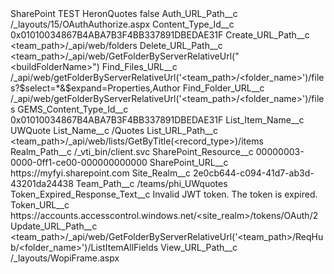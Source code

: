 <?xml version="1.0" encoding="UTF-8"?>
<CustomMetadata xmlns="http://soap.sforce.com/2006/04/metadata" xmlns:xsi="http://www.w3.org/2001/XMLSchema-instance" xmlns:xsd="http://www.w3.org/2001/XMLSchema">
    <label>SharePoint TEST HeronQuotes</label>
    <protected>false</protected>
    <values>
        <field>Auth_URL_Path__c</field>
        <value xsi:type="xsd:string">/_layouts/15/OAuthAuthorize.aspx</value>
    </values>
    <values>
        <field>Content_Type_Id__c</field>
        <value xsi:type="xsd:string">0x01010034867B4ABA7B3F4BB337891DBEDAE31F</value>
    </values>
    <values>
        <field>Create_URL_Path__c</field>
        <value xsi:type="xsd:string">&lt;team_path&gt;/_api/web/folders</value>
    </values>
    <values>
        <field>Delete_URL_Path__c</field>
        <value xsi:type="xsd:string">&lt;team_path&gt;/_api/web/GetFolderByServerRelativeUrl(&quot;&lt;buildFolderName&gt;&quot;)</value>
    </values>
    <values>
        <field>Find_Files_URL__c</field>
        <value xsi:type="xsd:string">/_api/web/getFolderByServerRelativeUrl(&apos;&lt;team_path&gt;/&lt;folder_name&gt;&apos;)/files?$select=*&amp;$expand=Properties,Author</value>
    </values>
    <values>
        <field>Find_Folder_URL__c</field>
        <value xsi:type="xsd:string">/_api/web/getFolderByServerRelativeUrl(&apos;&lt;team_path&gt;/&lt;folder_name&gt;&apos;)/files</value>
    </values>
    <values>
        <field>GEMS_Content_Type_Id__c</field>
        <value xsi:type="xsd:string">0x01010034867B4ABA7B3F4BB337891DBEDAE31F</value>
    </values>
    <values>
        <field>List_Item_Name__c</field>
        <value xsi:type="xsd:string">UWQuote</value>
    </values>
    <values>
        <field>List_Name__c</field>
        <value xsi:type="xsd:string">/Quotes</value>
    </values>
    <values>
        <field>List_URL_Path__c</field>
        <value xsi:type="xsd:string">&lt;team_path&gt;/_api/web/lists/GetByTitle(&lt;record_type&gt;)/items</value>
    </values>
    <values>
        <field>Realm_Path__c</field>
        <value xsi:type="xsd:string">/_vti_bin/client.svc</value>
    </values>
    <values>
        <field>SharePoint_Resource__c</field>
        <value xsi:type="xsd:string">00000003-0000-0ff1-ce00-000000000000</value>
    </values>
    <values>
        <field>SharePoint_URL__c</field>
        <value xsi:type="xsd:string">https://myfyi.sharepoint.com</value>
    </values>
    <values>
        <field>Site_Realm__c</field>
        <value xsi:type="xsd:string">2e0cb644-c094-41d7-ab3d-43201da24438</value>
    </values>
    <values>
        <field>Team_Path__c</field>
        <value xsi:type="xsd:string">/teams/phi_UWquotes</value>
    </values>
    <values>
        <field>Token_Expired_Response_Text__c</field>
        <value xsi:type="xsd:string">Invalid JWT token. The token is expired.</value>
    </values>
    <values>
        <field>Token_URL__c</field>
        <value xsi:type="xsd:string">https://accounts.accesscontrol.windows.net/&lt;site_realm&gt;/tokens/OAuth/2</value>
    </values>
    <values>
        <field>Update_URL_Path__c</field>
        <value xsi:type="xsd:string">&lt;team_path&gt;/_api/web/GetFolderByServerRelativeUrl(&apos;&lt;team_path&gt;/ReqHub/&lt;folder_name&gt;&apos;)/ListItemAllFields</value>
    </values>
    <values>
        <field>View_URL_Path__c</field>
        <value xsi:type="xsd:string">/_layouts/WopiFrame.aspx</value>
    </values>
</CustomMetadata>
